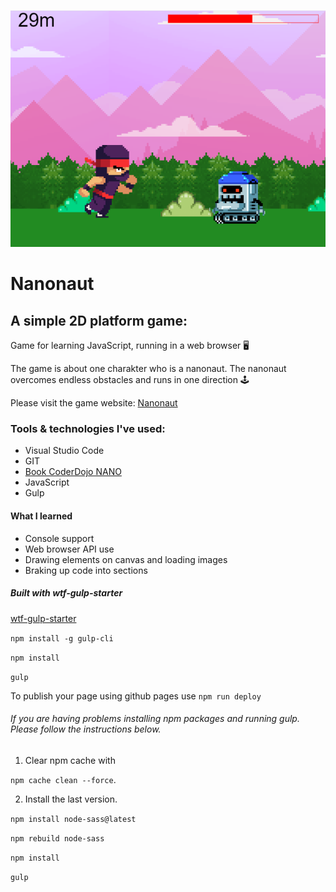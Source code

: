 ![Simple 2D game Nanonaut](src/assets/img/github.png)

# Nanonaut

## A simple 2D platform game:

Game for learning JavaScript, running in a web browser 🖥

The game is about one charakter who is a nanonaut.
The nanonaut overcomes endless obstacles and runs in one direction 🕹

Please visit the game website: [Nanonaut](https://przemekjuzwiszin.github.io/nanonauci/)

### Tools & technologies I've used:

- Visual Studio Code
- GIT
- [Book CoderDojo NANO](https://helion.pl/coderdojo/index.html)
- JavaScript
- Gulp

#### What I learned

- Console support
- Web browser API use
- Drawing elements on canvas and loading images 
- Braking up code into sections

##### Built with wtf-gulp-starter

[wtf-gulp-starter](https://github.com/maciejkorsan/wtf-gulp-starter)

`npm install -g gulp-cli`

`npm install`

`gulp`

To publish your page using github pages use `npm run deploy`


###### If you are having problems installing npm packages and running gulp. Please follow the instructions below.

1. Clear npm cache with 

`npm cache clean --force`.

2. Install the last version.

`npm install node-sass@latest`

`npm rebuild node-sass`

`npm install`

`gulp`
